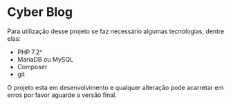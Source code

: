 # Cyber Blog

Para utilização desse projeto se faz necessário 
algumas tecnologias, dentre elas:

* PHP 7.2^
* MariaDB ou MySQL
* Composer
* git

O projeto esta em desenvolvimento e qualquer alteração pode acarretar em erros por favor aguarde a versão final.